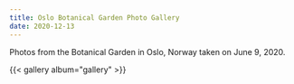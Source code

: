 ```yaml
---
title: Oslo Botanical Garden Photo Gallery
date: 2020-12-13
---
```

Photos from the Botanical Garden in Oslo, Norway taken on June 9, 2020.

{{< gallery album="gallery" >}}
